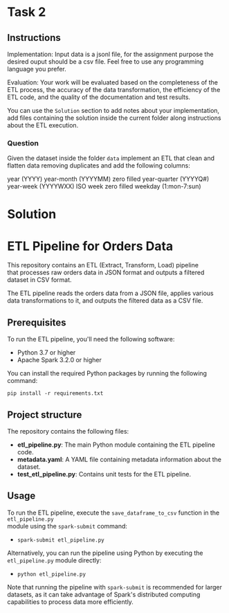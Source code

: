 # Task 2

## Instructions
Implementation: Input data is a jsonl file, for the assignment purpose the desired ouput should be a csv file. Feel free to use any programming language you prefer.

Evaluation: Your work will be evaluated based on the completeness of the ETL process, the accuracy of the data transformation, the efficiency of the ETL code, and the quality of the documentation and test results.

You can use the `Solution` section to add notes about your implementation, add files containing the solution inside the current folder along instructions about the ETL execution.

### Question

Given the dataset inside the folder `data` implement an ETL that clean and flatten data removing duplicates and add the following columns:

year (YYYY)
year-month (YYYYMM) zero filled
year-quarter (YYYYQ#)
year-week (YYYYWXX) ISO week zero filled
weekday (1:mon-7:sun)

# Solution
# ETL Pipeline for Orders Data

This repository contains an ETL (Extract, Transform, Load) pipeline   
that processes raw orders data in JSON format and outputs a filtered 
dataset in CSV format.

The ETL pipeline reads the orders data from a JSON file, 
applies various data transformations to it, and outputs the filtered data 
as a CSV file.

## Prerequisites

To run the ETL pipeline, you'll need the following software:

- Python 3.7 or higher
- Apache Spark 3.2.0 or higher

You can install the required Python packages by running the following command:

<code>pip install -r requirements.txt</code>

## Project structure
The repository contains the following files:

- __etl_pipeline.py__: The main Python module containing the ETL pipeline code.
- __metadata.yaml__: A YAML file containing metadata information about the dataset.
- __test_etl_pipeline.py__: Contains unit tests for the ETL pipeline.

## Usage
To run the ETL pipeline, execute the `save_dataframe_to_csv` function in the `etl_pipeline.py`   
module using the `spark-submit` command:  

- <code>spark-submit etl_pipeline.py</code>  

Alternatively, you can run the pipeline using Python by executing 
the `etl_pipeline.py` module directly:

- <code>python etl_pipeline.py</code>

Note that running the pipeline with `spark-submit` is recommended 
for larger datasets, as it can take advantage of Spark's distributed computing capabilities to process data more efficiently.